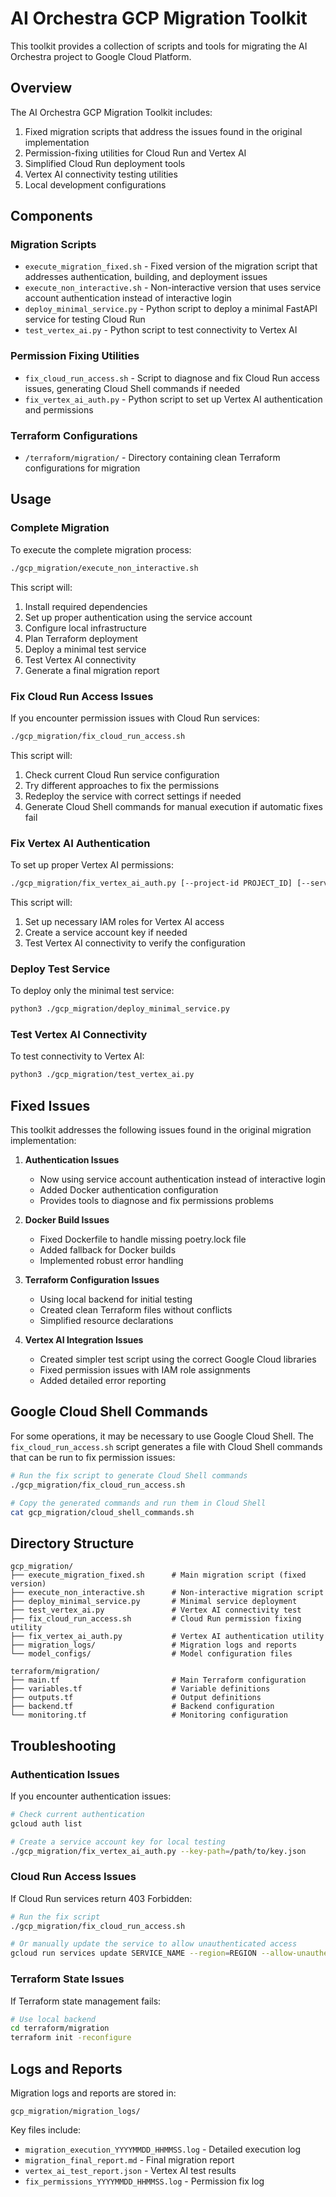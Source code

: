 # AI Orchestra GCP Migration Toolkit

This toolkit provides a collection of scripts and tools for migrating the AI Orchestra project to Google Cloud Platform.

## Overview

The AI Orchestra GCP Migration Toolkit includes:

1. Fixed migration scripts that address the issues found in the original implementation
2. Permission-fixing utilities for Cloud Run and Vertex AI
3. Simplified Cloud Run deployment tools
4. Vertex AI connectivity testing utilities
5. Local development configurations

## Components

### Migration Scripts

- `execute_migration_fixed.sh` - Fixed version of the migration script that addresses authentication, building, and deployment issues
- `execute_non_interactive.sh` - Non-interactive version that uses service account authentication instead of interactive login
- `deploy_minimal_service.py` - Python script to deploy a minimal FastAPI service for testing Cloud Run
- `test_vertex_ai.py` - Python script to test connectivity to Vertex AI

### Permission Fixing Utilities

- `fix_cloud_run_access.sh` - Script to diagnose and fix Cloud Run access issues, generating Cloud Shell commands if needed
- `fix_vertex_ai_auth.py` - Python script to set up Vertex AI authentication and permissions

### Terraform Configurations

- `/terraform/migration/` - Directory containing clean Terraform configurations for migration

## Usage

### Complete Migration

To execute the complete migration process:

```bash
./gcp_migration/execute_non_interactive.sh
```

This script will:
1. Install required dependencies
2. Set up proper authentication using the service account
3. Configure local infrastructure
4. Plan Terraform deployment
5. Deploy a minimal test service
6. Test Vertex AI connectivity
7. Generate a final migration report

### Fix Cloud Run Access Issues

If you encounter permission issues with Cloud Run services:

```bash
./gcp_migration/fix_cloud_run_access.sh
```

This script will:
1. Check current Cloud Run service configuration
2. Try different approaches to fix the permissions
3. Redeploy the service with correct settings if needed
4. Generate Cloud Shell commands for manual execution if automatic fixes fail

### Fix Vertex AI Authentication

To set up proper Vertex AI permissions:

```bash
./gcp_migration/fix_vertex_ai_auth.py [--project-id PROJECT_ID] [--service-account SERVICE_ACCOUNT] [--key-path KEY_PATH]
```

This script will:
1. Set up necessary IAM roles for Vertex AI access
2. Create a service account key if needed
3. Test Vertex AI connectivity to verify the configuration

### Deploy Test Service

To deploy only the minimal test service:

```bash
python3 ./gcp_migration/deploy_minimal_service.py
```

### Test Vertex AI Connectivity

To test connectivity to Vertex AI:

```bash
python3 ./gcp_migration/test_vertex_ai.py
```

## Fixed Issues

This toolkit addresses the following issues found in the original migration implementation:

1. **Authentication Issues**
   - Now using service account authentication instead of interactive login
   - Added Docker authentication configuration
   - Provides tools to diagnose and fix permissions problems

2. **Docker Build Issues**
   - Fixed Dockerfile to handle missing poetry.lock file
   - Added fallback for Docker builds
   - Implemented robust error handling

3. **Terraform Configuration Issues**
   - Using local backend for initial testing
   - Created clean Terraform files without conflicts
   - Simplified resource declarations

4. **Vertex AI Integration Issues**
   - Created simpler test script using the correct Google Cloud libraries
   - Fixed permission issues with IAM role assignments
   - Added detailed error reporting

## Google Cloud Shell Commands

For some operations, it may be necessary to use Google Cloud Shell. The `fix_cloud_run_access.sh` script generates a file with Cloud Shell commands that can be run to fix permission issues:

```bash
# Run the fix script to generate Cloud Shell commands
./gcp_migration/fix_cloud_run_access.sh

# Copy the generated commands and run them in Cloud Shell
cat gcp_migration/cloud_shell_commands.sh
```

## Directory Structure

```
gcp_migration/
├── execute_migration_fixed.sh      # Main migration script (fixed version)
├── execute_non_interactive.sh      # Non-interactive migration script
├── deploy_minimal_service.py       # Minimal service deployment
├── test_vertex_ai.py               # Vertex AI connectivity test
├── fix_cloud_run_access.sh         # Cloud Run permission fixing utility
├── fix_vertex_ai_auth.py           # Vertex AI authentication utility
├── migration_logs/                 # Migration logs and reports
└── model_configs/                  # Model configuration files

terraform/migration/
├── main.tf                         # Main Terraform configuration
├── variables.tf                    # Variable definitions
├── outputs.tf                      # Output definitions
├── backend.tf                      # Backend configuration
└── monitoring.tf                   # Monitoring configuration
```

## Troubleshooting

### Authentication Issues

If you encounter authentication issues:

```bash
# Check current authentication
gcloud auth list

# Create a service account key for local testing
./gcp_migration/fix_vertex_ai_auth.py --key-path=/path/to/key.json
```

### Cloud Run Access Issues

If Cloud Run services return 403 Forbidden:

```bash
# Run the fix script
./gcp_migration/fix_cloud_run_access.sh

# Or manually update the service to allow unauthenticated access
gcloud run services update SERVICE_NAME --region=REGION --allow-unauthenticated
```

### Terraform State Issues

If Terraform state management fails:

```bash
# Use local backend
cd terraform/migration
terraform init -reconfigure
```

## Logs and Reports

Migration logs and reports are stored in:

```
gcp_migration/migration_logs/
```

Key files include:
- `migration_execution_YYYYMMDD_HHMMSS.log` - Detailed execution log
- `migration_final_report.md` - Final migration report
- `vertex_ai_test_report.json` - Vertex AI test results
- `fix_permissions_YYYYMMDD_HHMMSS.log` - Permission fix log
